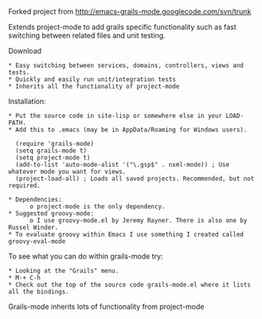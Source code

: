 Forked project from http://emacs-grails-mode.googlecode.com/svn/trunk

Extends project-mode to add grails specific functionality such as fast switching between related files and unit testing. 

Download

    * Easy switching between services, domains, controllers, views and tests.
    * Quickly and easily run unit/integration tests
    * Inherits all the functionality of project-mode 

Installation:

    * Put the source code in site-lisp or somewhere else in your LOAD-PATH.
    * Add this to .emacs (may be in AppData/Roaming for Windows users).

      (require 'grails-mode)
      (setq grails-mode t)
      (setq project-mode t)
      (add-to-list 'auto-mode-alist '("\.gsp$" . nxml-mode)) ; Use whatever mode you want for views.
      (project-load-all) ; Loads all saved projects. Recommended, but not required.

    * Dependencies:
          o project-mode is the only dependency. 
    * Suggested groovy-mode:
          o I use groovy-mode.el by Jeremy Rayner. There is also one by Russel Winder. 
    * To evaluate groovy within Emacs I use something I created called groovy-eval-mode 

To see what you can do within grails-mode try:

    * Looking at the "Grails" menu.
    * M-+ C-h
    * Check out the top of the source code grails-mode.el where it lists all the bindings. 

Grails-mode inherits lots of functionality from project-mode

